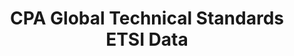 ---
layout: default
bigquery: https://console.cloud.google.com/bigquery?p=innography-174118&d=technical_standards&page=dataset&project=sheets-management-319211&ws=!1m4!1m3!3m2!1sinnography-174118!2stechnical_standards
citation: “CPA Global Technical Standards ETSI Data” by CPA Global (through ETSI IPR)
  is licensed under a Creative Commons Attribution 4.0 International License.
contributors: CPA Global (now owned by Clarivate)
cost: None
description: European Telecommunications Standards Institute (ETSI) IPR dataset for
  technical standards. These are the US assets disclosed by companies as related to
  technical standards in ETSI. The two major ones included are 3GPP and LTE.
documentation: https://github.com/google/patents-public-data/blob/master/tables/dataset_CPA%20Global.md
last_edit: 04/06/2022, 20:43:38
location: https://console.cloud.google.com/marketplace/product/google_patents_public_datasets/cpa-global-technical-standards-etsi
maintained_by: Google Patents Public Data
schema_fields:
- PublicationNumber
- StandardBody
- TechnicalStandard
shortname: technical_standards_etsi
tags:
- standards
- technology
terms_of_use: Creative Commons Attribution 4.0
title: CPA Global Technical Standards ETSI Data
uuid: 289055b8-4e07-4d52-9f5a-7d35fa0d942b
---